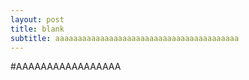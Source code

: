 ```yaml
---
layout: post
title: blank
subtitle: aaaaaaaaaaaaaaaaaaaaaaaaaaaaaaaaaaaaaaaaa
---
```


#AAAAAAAAAAAAAAAAA